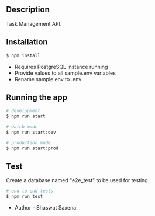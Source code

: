 ## Description

Task Management API.

## Installation

```bash
$ npm install
```

- Requires PostgreSQL instance running
- Provide values to all sample.env variables
- Rename sample.env to .env

## Running the app

```bash
# development
$ npm run start

# watch mode
$ npm run start:dev

# production mode
$ npm run start:prod
```

## Test

Create a database named "e2e_test" to be used for testing.

```bash
# end to end tests
$ npm run test
```

- Author - Shaswat Saxena
